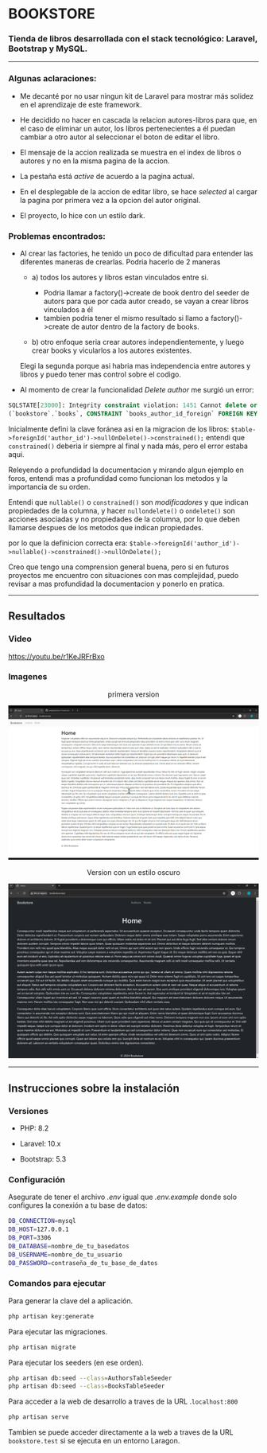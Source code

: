 # BOOKSTORE

### Tienda de libros desarrollada con el stack tecnológico: Laravel, Bootstrap y MySQL.

---

### Algunas aclaraciones:
- Me decanté por no usar ningun kit de Laravel para mostrar más solidez en el aprendizaje de este framework.

- He decidido no hacer en cascada la relacion autores-libros para que, en el caso de eliminar un autor, los libros pertenecientes a él puedan cambiar a otro autor al seleccionar el boton de editar el libro.

- El mensaje de la accion realizada se muestra en el index de libros o autores y no en la misma pagina de la accion.

- La pestaña está *active* de acuerdo a la pagina actual.

- En el desplegable de la accion de editar libro, se hace *selected* al cargar la pagina por primera vez a la opcion del autor original.

- El proyecto, lo hice con un estilo dark.


### Problemas encontrados:

- Al crear las factories, he tenido un poco de dificultad para entender las diferentes maneras de crearlas. 
Podria hacerlo de 2 maneras
    
    - a) todos los autores y libros estan vinculados entre si.

		- Podria llamar a factory()->create de book dentro del seeder de autors para que por cada autor creado, se vayan a crear libros vinculados a él
		- tambien podria tener el mismo resultado si llamo a factory()->create de autor dentro de la factory de books.
    - b) otro enfoque seria crear autores independientemente, y luego crear books y vicularlos a los autores existentes.

    Elegi la segunda porque asi habria mas independencia entre autores y libros y puedo tener mas control sobre el codigo.

- Al momento de crear la funcionalidad *Delete author* me surgió un error: 
```sql
SQLSTATE[23000]: Integrity constraint violation: 1451 Cannot delete or update a parent row: a foreign key constraint fails
(`bookstore`.`books`, CONSTRAINT `books_author_id_foreign` FOREIGN KEY (`author_id`) REFERENCES `authors` (`id`))
```

Inicialmente defini la clave foránea asi en la migracion de los libros:
`$table->foreignId('author_id')->nullOnDelete()->constrained();`
entendi que `constrained()` deberia ir siempre al final y nada más, pero el error estaba aqui.

Releyendo a profundidad la documentacion y mirando algun ejemplo en foros, entendi mas a profundidad como funcionan los metodos
y la importancia de su orden.

Entendi que `nullable()` o `constrained()` son *modificadores* y que indican propiedades de la columna, y hacer `nullondelete()` o `ondelete()` son acciones asociadas y no propiedades de la columna, por lo que deben llamarse despues de los metodos que indican propiedades.

por lo que la definicion correcta era:  `$table->foreignId('author_id')->nullable()->constrained()->nullOnDelete();`






Creo que tengo una comprension general buena, pero si en futuros proyectos me encuentro con situaciones con mas complejidad, puedo revisar a mas profundidad la documentacion y ponerlo en pratica.

---
## Resultados

### Video
https://youtu.be/r1KeJRFrBxo

### Imagenes

<center>
primera version
</center>

![Primera version](public/bookstore_v1.JPG)

<center>
Version con un estilo oscuro
</center>

![Version con un estilo oscuro](public/bookstore_v2.JPG)


---

## Instrucciones sobre la instalación
### Versiones
- PHP: 8.2

- Laravel: 10.x

- Bootstrap: 5.3

### Configuración

Asegurate de tener el archivo *.env* igual que *.env.example* donde solo configures la conexión a tu base de datos:

```sh
DB_CONNECTION=mysql
DB_HOST=127.0.0.1
DB_PORT=3306
DB_DATABASE=nombre_de_tu_basedatos
DB_USERNAME=nombre_de_tu_usuario
DB_PASSWORD=contraseña_de_tu_base_de_datos
```

### Comandos para ejecutar

Para generar la clave del a aplicación.
```sh
php artisan key:generate
```

Para ejecutar las migraciones.
```sh
php artisan migrate
```
Para ejecutar los seeders (en ese orden).
```sh
php artisan db:seed --class=AuthorsTableSeeder
php artisan db:seed --class=BooksTableSeeder
```

Para acceder a la web de desarrollo a traves de la URL .`localhost:800`
```sh
php artisan serve
```
Tambien se puede acceder directamente a la web a traves de la URL `bookstore.test` si se ejecuta en un entorno Laragon.


